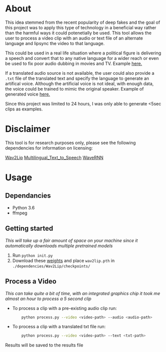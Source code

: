 # About

This idea stemmed from the recent popularity of deep fakes and the goal of this project was to apply this type of technology in a beneficial way rather than the harmful ways it could potenetially be used. This tool allows the user to process a video clip with an audio or text file of an alternate language and lipsync the video to that language.

This could be used in a real life situation where a political figure is delivering a speech and convert that to any native language for a wider reach or even be used to fix poor audio dubbing in movies and TV. Example [here.](https://youtu.be/SpxiFlRgTxg)

If a translated audio source is not available, the user could also provide a `.txt` file of the translated text and specify the language to generate an artifical voice. Although the artificial voice is not ideal, with enough data, the voice could be trained to mimic the original speaker. Example of generated voice [here.](https://youtu.be/BpzdlwWc8GU)

Since this project was limited to 24 hours, I was only able to generate <5sec clips as examples.

# Disclaimer

This tool is for research purposes only, please see the following dependencies for information on licensing:

[Wav2Lip](https://github.com/Rudrabha/Wav2Lip)
[Multilingual_Text_to_Speech](https://github.com/Tomiinek/Multilingual_Text_to_Speech)
[WaveRNN](https://github.com/Tomiinek/WaveRNN)

# Usage

## Dependancies

- Python 3.6
- ffmpeg

## Getting started

_This will take up a fair amount of space on your machine since it automatically downloads multiple pretrained models_

1. Run `python init.py`
2. Download these [weights](https://iiitaphyd-my.sharepoint.com/:u:/g/personal/radrabha_m_research_iiit_ac_in/Eb3LEzbfuKlJiR600lQWRxgBIY27JZg80f7V9jtMfbNDaQ?e=TBFBVW) and place `wav2lip.pth` in `./dependencies/Wav2Lip/checkpoints/`

## Process a Video

_This can take quite a bit of time, with an integrated graphics chip it took me almost an hour to process a 5 second clip_

- To process a clip with a pre-existing audio clip run:
  ```bash
      python process.py --video <video-path> --audio <audio-path>
  ```
- To process a clip with a translated txt file run:
  ```bash
      python process.py --video <video-path> --text <txt-path>
  ```

Results will be saved to the results file
